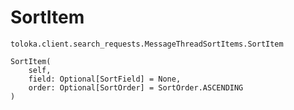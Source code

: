 # SortItem
`toloka.client.search_requests.MessageThreadSortItems.SortItem`

```
SortItem(
    self,
    field: Optional[SortField] = None,
    order: Optional[SortOrder] = SortOrder.ASCENDING
)
```

